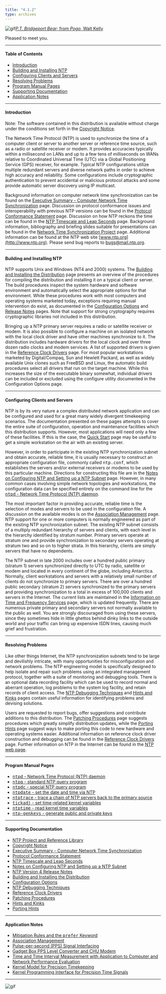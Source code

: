```yaml
---
title: "4.1.2"
type: archives
---
```


![gif](/archives/pic/barnstable.gif)[_P.T. Bridgeport Bear_; from _Pogo_, Walt Kelly](http://www.eecis.udel.edu/~mills/pictures.html)

Pleased to meet you.  

* * *

#### Table of Contents

*  [Introduction](#introduction)
*  [Building and Installing NTP](#building-and-installing-ntp)
*  [Configuring Clients and Servers](#configuring-clients-and-servers)
*  [Resolving Problems](#resolving-problems)
*  [Program Manual Pages](#program-manual-pages)
*  [Supporting Documentation](#supporting-documentation)
*  [Application Notes](#application-notes)

* * *

#### Introduction

Note: The software contained in this distribution is available without charge under the conditions set forth in the [Copyright Notice](/archives/4.1.2/copyright).

The Network Time Protocol (NTP) is used to synchronize the time of a computer client or server to another server or reference time source, such as a radio or satellite receiver or modem. It provides accuracies typically within a millisecond on LANs and up to a few tens of milliseconds on WANs relative to Coordinated Universal Time (UTC) via a Global Positioning Service (GPS) receiver, for example. Typical NTP configurations utilize multiple redundant servers and diverse network paths in order to achieve high accuracy and reliability. Some configurations include cryptographic authentication to prevent accidental or malicious protocol attacks and some provide automatic server discovery using IP multicast.

Background information on computer network time synchronization can be found on the [Executive Summary - Computer Network Time Synchronization](/archives/4.1.2/exec) page. Discussion on protocol conformance issues and interoperability with previous NTP versions can be found in the [Protocol Conformance Statement](/archives/4.1.2/biblio) page. Discussion on how NTP reckons the time can be found in the [NTP Timescale and Leap Seconds](/archives/4.1.2/leap) page. Background information, bibliography and briefing slides suitable for presentations can be found in the [Network Time Synchronization Project](http://www.eecis.udel.edu/~mills/ntp.html) page. Additional information can be found at the NTP web site [www.ntp.org](http://www.ntp.org). Please send bug reports to [<bugs@mail.ntp.org>](mailto:bugs@mail.ntp.org).

* * *

#### Building and Installing NTP

NTP supports Unix and Windows (NT4 and 2000) systems. The [Building and Installing the Distribution](/archives/4.1.2/build) page presents an overview of the procedures for compiling the distribution and installing it on a typical client or server. The build procedures inspect the system hardware and software environment and automatically select the appropriate options for that environment. While these procedures work with most computers and operating systems marketed today, exceptions requiring manual intervention do exist, as documented in the [Configuration Options](/archives/4.1.2/config) and [Release Notes](/archives/4.1.2/release) pages. Note that support for strong cryptography requires cryptographic libraries not included in this distribution.

Bringing up a NTP primary server requires a radio or satellite receiver or modem. It is also possible to configure a machine on an isolated network with the local clock driver and have other machines synchronize to it. The distribution includes hardware drivers for the local clock and over three dozen radio clocks and modem services. A list of supported drivers is given in the [Reference Clock Drivers](/archives/4.1.2/refclock) page. For most popular workstations marketed by Digital/Compaq, Sun and Hewlett Packard, as well as widely available Unix clones such as FreeBSD and Linux, the automatic build procedures select all drivers that run on the target machine. While this increases the size of the executable binary somewhat, individual drivers can be included or excluded using the configure utility documented in the Configuration Options page.

* * *

#### Configuring Clients and Servers

NTP is by its very nature a complex distributed network application and can be configured and used for a great many widely divergent timekeeping scenarios. The documentation presented on these pages attempts to cover the entire suite of configuration, operation and maintenance facilities which this distribution supports. However, most applications will need only a few of these facilities. If this is the case, the [Quick Start](/archives/4.1.2/quick) page may be useful to get a simple workstation on the air with an existing server.

However, in order to participate in the existing NTP synchronization subnet and obtain accurate, reliable time, it is usually necessary to construct an appropriate configuration file, commonly called <tt>ntp.conf</tt>, which establishes the servers and/or external receivers or modems to be used by this particular machine. Directions for constructing this file are in the [Notes on Configuring NTP and Setting up a NTP Subnet](/archives/4.1.2/notes) page. However, in many common cases involving simple network topologies and workstations, the configuration data can be specified entirely on the command line for the [<tt>ntpd</tt> - Network Time Protocol (NTP) daemon](/archives/4.1.2/ntpd).

The most important factor in providing accurate, reliable time is the selection of modes and servers to be used in the configuration file. A discussion on the available modes is on the [Association Management](/archives/4.1.2/assoc) page. NTP support for one or more computers is normally engineered as part of the existing NTP synchronization subnet. The existing NTP subnet consists of a multiply redundant hierarchy of servers and clients, with each level in the hierarchy identified by stratum number. Primary servers operate at stratum one and provide synchronization to secondary servers operating at stratum two and so on to higher strata. In this hierarchy, clients are simply servers that have no dependents.

The NTP subnet in late 2000 includes over a hundred public primary (stratum 1) servers synchronized directly to UTC by radio, satellite or modem and located in every continent of the globe, including Antarctica. Normally, client workstations and servers with a relatively small number of clients do not synchronize to primary servers. There are over a hundred public secondary (stratum 2) servers synchronized to the primary servers and providing synchronization to a total in excess of 100,000 clients and servers in the Internet. The current lists are maintained in the [Information on Time and Frequency Services](http://www.eecis.udel.edu/~mills/ntp/index.html) page, which is updated frequently. There are numerous private primary and secondary servers not normally available to the public as well. You are strongly discouraged from using these servers, since they sometimes hide in little ghettos behind dinky links to the outside world and your traffic can bring up expensive ISDN lines, causing much grief and frustration.

* * *

#### Resolving Problems

Like other things Internet, the NTP synchronization subnets tend to be large and devilishly intricate, with many opportunities for misconfiguration and network problems. The NTP engineering model is specifically designed to help isolate and repair such problems using an integrated management protocol, together with a suite of monitoring and debugging tools. There is an optional data recording facility which can be used to record normal and aberrant operation, log problems to the system log facility, and retain records of client access. The [NTP Debugging Techniques](/archives/4.1.2/debug) and [Hints and Kinks](/archives/4.1.2/hints) pages contain useful information for identifying problems and devising solutions.

Users are requested to report bugs, offer suggestions and contribute additions to this distribution. The [Patching Procedures](/archives/4.1.2/patches) page suggests procedures which greatly simplify distribution updates, while the [Porting Hints](/archives/4.1.2/porting) page suggest ways to make porting this code to new hardware and operating systems easier. Additional information on reference clock driver construction and debugging can be found in the [Reference Clock Drivers](/archives/4.1.2/refclock) page. Further information on NTP in the Internet can be found in the [NTP web page](http://www.eecis.udel.edu/~ntp).

* * *

#### Program Manual Pages

*   [<tt>ntpd</tt> - Network Time Protocol (NTP) daemon](/archives/4.1.2/ntpd)
*   [<tt>ntpq</tt> - standard NTP query program](/archives/4.1.2/ntpq)
*   [<tt>ntpdc</tt> - special NTP query program](/archives/4.1.2/ntpdc)
*   [<tt>ntpdate</tt> - set the date and time via NTP](/archives/4.1.2/ntpdate)
*   [<tt>ntptrace</tt> - trace a chain of NTP servers back to the primary source](/archives/4.1.2/ntptrace)
*   [<tt>tickadj</tt> - set time-related kernel variables](/archives/4.1.2/tickadj)
*   [<tt>ntptime</tt> - read kernel time variables](/archives/4.1.2/ntptime)
*   [<tt>ntp-genkeys</tt> - generate public and private keys](/archives/4.1.2/genkeys)

* * *

#### Supporting Documentation

*   [NTP Project and Reference Library](http://www.eecis.udel.edu/~mills/ntp.html)
*   [Copyright Notice](/archives/4.1.2/copyright)
*   [Executive Summary - Computer Network Time Synchronization](/archives/4.1.2/exec)
*   [Protocol Conformance Statement](/archives/4.1.2/biblio)
*   [NTP Timescale and Leap Seconds](/archives/4.1.2/leap)
*   [Notes on Configuring NTP and Setting up a NTP Subnet](/archives/4.1.2/notes)
*   [NTP Version 4 Release Notes](/archives/4.1.2/release)
*   [Building and Installing the Distribution](/archives/4.1.2/build)
*   [Configuration Options](/archives/4.1.2/config)
*   [NTP Debugging Techniques](/archives/4.1.2/debug)
*   [Reference Clock Drivers](/archives/4.1.2/refclock)
*   [Patching Procedures](/archives/4.1.2/patches)
*   [Hints and Kinks](/archives/4.1.2/hints)
*   [Porting Hints](/archives/4.1.2/porting)

* * *

#### Application Notes

*   [Mitigation Rules and the <tt>prefer</tt> Keyword](/archives/4.1.2/prefer)
*   [Association Management](/archives/4.1.2/assoc)
*   [Pulse-per-second (PPS) Signal Interfacing](/archives/4.1.2/pps)
*   [Gadget Box PPS Level Converter and CHU Modem](/archives/4.1.2/gadget)
*   [Time and Time Interval Measurement with Application to Computer and Network Performance Evaluation](/archives/4.1.2/measure)
*   [Kernel Model for Precision Timekeeping](/archives/4.1.2/kern)
*   [Kernel Programming Interface for Precision Time Signals](/archives/4.1.2/kernpps)

* * *

![gif](/archives/pic/pogo1a.gif)


